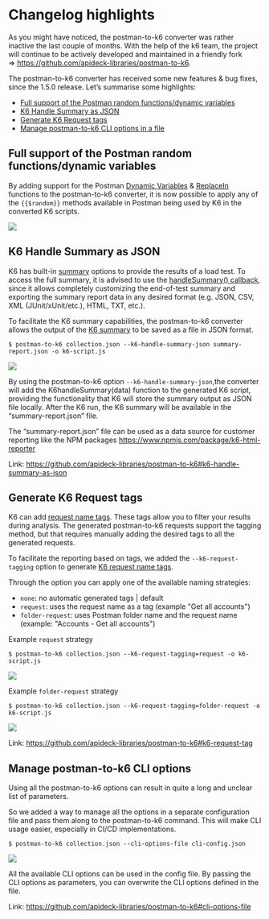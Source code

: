 # Changelog highlights

As you might have noticed, the postman-to-k6 converter was rather inactive the last couple of months. With the help of the k6 team, the project will continue to be actively developed and maintained in a friendly fork => https://github.com/apideck-libraries/postman-to-k6. 

The postman-to-k6 converter has received some new features & bug fixes, since the 1.5.0 release. Let’s summarise some
highlights:

- [Full support of the Postman random functions/dynamic variables](#full-support-of-the-postman-random-functionsdynamic-variables)
- [K6 Handle Summary as JSON](#k6-handle-summary-as-json)
- [Generate K6 Request tags](#generate-k6-request-tags)
- [Manage postman-to-k6 CLI options in a file](#manage-postman-to-k6-cli-options)

## Full support of the Postman random functions/dynamic variables

By adding support for the
Postman [Dynamic Variables](https://learning.postman.com/docs/writing-scripts/script-references/variables-list/)
& [ReplaceIn](https://learning.postman.com/docs/writing-scripts/script-references/postman-sandbox-api-reference/#using-variables-in-scripts)
functions to the postman-to-k6 converter, it is now possible to apply any of the `{{$random}}` methods available in
Postman being used by K6 in the converted K6 scripts.

![](./assets/k6-pm-dynamic-variables.png)

## K6 Handle Summary as JSON

K6 has built-in [summary](https://k6.io/docs/results-visualization/end-of-test-summary/#handlesummary-callback) options
to provide the results of a load test. To access the full summary, it is advised to use
the [handleSummary() callback](https://k6.io/docs/results-visualization/end-of-test-summary#handlesummary-callback),
since it allows completely customizing the end-of-test summary and exporting the summary report data in any desired
format (e.g. JSON, CSV, XML (JUnit/xUnit/etc.), HTML, TXT, etc.).

To facilitate the K6 summary capabilities, the postman-to-k6 converter allows the output of
the [K6 summary](https://k6.io/docs/results-visualization/end-of-test-summary/#handlesummary-callback) to be saved as a
file in JSON format.

```shell
$ postman-to-k6 collection.json --k6-handle-summary-json summary-report.json -o k6-script.js
```

![](./assets/k6-handle-summary.png)

By using the postman-to-k6 option `--k6-handle-summary-json`,the converter will add the K6handleSummary(data) function to
the generated K6 script, providing the functionality that K6 will store the summary output as JSON file locally. After
the K6 run, the K6 summary will be available in the “summary-report.json” file.

The “summary-report.json” file can be used as a data source for customer reporting
like the NPM packages <https://www.npmjs.com/package/k6-html-reporter>

Link: <https://github.com/apideck-libraries/postman-to-k6#k6-handle-summary-as-json>

## Generate K6 Request tags

K6 can add [ request name tags](https://k6.io/docs/using-k6/http-requests/#http-request-tags). These tags allow you to
filter your results during analysis. The generated postman-to-k6 requests support the tagging method, but that requires
manually adding the desired tags to all the generated requests.

To facilitate the reporting based on tags, we added the `--k6-request-tagging` option to
generate [K6 request name tags](https://k6.io/docs/using-k6/http-requests/#http-request-tags).

Through the option you can apply one of the available naming strategies:

- `none`: no automatic generated tags | default
- `request`: uses the request name as a tag (example "Get all accounts")
- `folder-request`: uses Postman folder name and the request name (example: "Accounts - Get all accounts")

Example `request` strategy

```shell
$ postman-to-k6 collection.json --k6-request-tagging=request -o k6-script.js
```

![](./assets/k6-request-tagging.png)

Example `folder-request` strategy

```shell
$ postman-to-k6 collection.json --k6-request-tagging=folder-request -o k6-script.js
```

![](./assets/k6-request-folder-tagging.png)

Link: <https://github.com/apideck-libraries/postman-to-k6#k6-request-tag>

## Manage postman-to-k6 CLI options

Using all the postman-to-k6 options can result in quite a long and unclear list of parameters.

So we added a way to manage all the options in a separate configuration file and pass them along to the postman-to-k6
command. This will make CLI usage easier, especially in CI/CD implementations.

```shell
$ postman-to-k6 collection.json --cli-options-file cli-config.json
```

![](./assets/k6-cli-options-file.png)

All the available CLI options can be used in the config file. By passing the CLI options as parameters, you can
overwrite the CLI options defined in the file.

Link: <https://github.com/apideck-libraries/postman-to-k6#cli-options-file>

